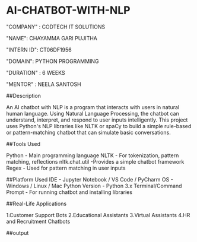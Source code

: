 # AI-CHATBOT-WITH-NLP

"COMPANY" : CODTECH IT SOLUTIONS

"NAME": CHAYAMMA GARI PUJITHA

"INTERN ID": CT06DF1956

"DOMAIN": PYTHON PROGRAMMING

"DURATION" : 6 WEEKS

"MENTOR" : NEELA SANTOSH

##Description

An AI chatbot with NLP is a program that interacts with users in natural human language. Using Natural Language Processing, the chatbot can understand, interpret, and respond to user inputs intelligently. This project uses Python's NLP libraries like NLTK or spaCy to build a simple rule-based or pattern-matching chatbot that can simulate basic conversations.

##Tools Used

Python -	Main programming language
NLTK -	For tokenization, pattern matching, reflections
nltk.chat.util -Provides a simple chatbot framework
Regex -	Used for pattern matching in user inputs

##Platform Used
IDE -	Jupyter Notebook / VS Code / PyCharm
OS - Windows / Linux / Mac
Python Version - Python 3.x
Terminal/Command Prompt -	For running chatbot and installing libraries

##Real-Life Applications

1.Customer Support Bots
2.Educational Assistants
3.Virtual Assistants
4.HR and Recruitment Chatbots

##output


